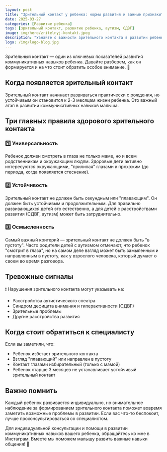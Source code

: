 ```yaml
---
layout: post
title: "Зрительный контакт у ребенка: нормы развития и важные признаки"
date: 2025-03-27
categories: [Развитие ребенка]
tags: [зрительный контакт, развитие ребенка, аутизм, СДВГ]
image: img/hero/zritelnyj-kontakt.jpeg
description: "Узнайте о важности зрительного контакта в развитии ребенка, нормах его формирования и тревожных сигналах, на которые стоит обратить внимание родителям."
logo: /img/logo-blog.jpg
---
```


Зрительный контакт — один из ключевых показателей развития коммуникативных навыков ребенка. Давайте разберем, как он формируется и на что стоит обратить особое внимание. 👀

## Когда появляется зрительный контакт

Зрительный контакт начинает развиваться практически с рождения, но устойчивым он становится к 2-3 месяцам жизни ребенка. Это важный этап в развитии коммуникативных навыков малыша.

## Три главных правила здорового зрительного контакта

### 1️⃣ Универсальность
Ребенок должен смотреть в глаза не только маме, но и всем родственникам и окружающим людям. Здоровые дети активно интересуются окружающими, "прилипая" глазами к прохожим (до периода, когда появляется стеснение).

### 2️⃣ Устойчивость
Зрительный контакт не должен быть секундным или "плавающим". Он должен быть устойчивым и продолжительным. Для правильно развивающихся детей это естественно, а для детей с расстройствами развития (СДВГ, аутизм) может быть затруднительно.

### 3️⃣ Осмысленность
Самый важный критерий — зрительный контакт не должен быть "в пустоту". Часто родители детей с аутизмом отмечают, что ребенок "смотрит в глаза", но на самом деле взгляд может быть замыленным и направленным в пустоту, как у взрослого человека, который думает о своем во время разговора.

## Тревожные сигналы

❗️ Нарушения зрительного контакта могут указывать на:
- Расстройства аутистического спектра
- Синдром дефицита внимания и гиперактивности (СДВГ)
- Зрительные проблемы
- Другие расстройства развития

## Когда стоит обратиться к специалисту

Если вы заметили, что:
- Ребенок избегает зрительного контакта
- Взгляд "плавающий" или направлен в пустоту
- Контакт глазами избирательный (только с мамой)
- Ребенок старше 3 месяцев не устанавливает устойчивый зрительный контакт

## Важно помнить

Каждый ребенок развивается индивидуально, но внимательное наблюдение за формированием зрительного контакта поможет вовремя заметить возможные проблемы в развитии. Если вас что-то беспокоит, лучше проконсультироваться со специалистом.

Для индивидуальной консультации и помощи в развитии коммуникативных навыков вашего ребенка, обращайтесь ко мне в Инстаграм. Вместе мы поможем малышу развить важные навыки общения! 💫 
